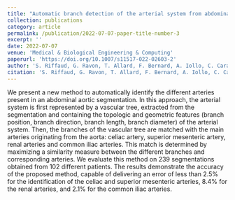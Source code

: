 ```yaml
---
title: "Automatic branch detection of the arterial system from abdominal aortic segmentation"
collection: publications
category: article
permalink: /publication/2022-07-07-paper-title-number-3
excerpt: ''
date: 2022-07-07
venue: 'Medical & Biological Engineering & Computing'
paperurl: 'https://doi.org/10.1007/s11517-022-02603-2'
author: 'S. Riffaud, G. Ravon, T. Allard, F. Bernard, A. Iollo, C. Caradu'
citation: 'S. Riffaud, G. Ravon, T. Allard, F. Bernard, A. Iollo, C. Caradu, "Automatic branch detection of the arterial system from abdominal aortic segmentation", <i>Medical & Biological Engineering & Computing</i> <b>60</b> (2022), no 9, p. 2639–2654.'
---
```

We present a new method to automatically identify the different arteries present in an abdominal aortic segmentation. In this approach, the arterial system is first represented by a vascular tree, extracted from the segmentation and containing the topologic and geometric features (branch position, branch direction, branch length, branch diameter) of the arterial system. Then, the branches of the vascular tree are matched with the main arteries originating from the aorta: celiac artery, superior mesenteric artery, renal arteries and common iliac arteries. This match is determined by maximizing a similarity measure between the different branches and corresponding arteries. We evaluate this method on 239 segmentations obtained from 102 different patients. The results demonstrate the accuracy of the proposed method, capable of delivering an error of less than 2.5% for the identification of the celiac and superior mesenteric arteries, 8.4% for the renal arteries, and 2.1% for the common iliac arteries.
